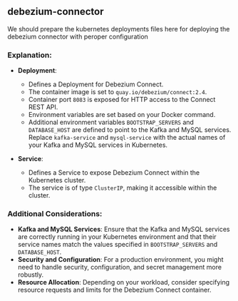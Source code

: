## debezium-connector

We should prepare the kubernetes deployments files here for deploying the debezium connector with peroper configuration

### Explanation:

- **Deployment**:
  - Defines a Deployment for Debezium Connect.
  - The container image is set to `quay.io/debezium/connect:2.4`.
  - Container port `8083` is exposed for HTTP access to the Connect REST API.
  - Environment variables are set based on your Docker command.
  - Additional environment variables `BOOTSTRAP_SERVERS` and `DATABASE_HOST` are defined to point to the Kafka and MySQL services. Replace `kafka-service` and `mysql-service` with the actual names of your Kafka and MySQL services in Kubernetes.

- **Service**:
  - Defines a Service to expose Debezium Connect within the Kubernetes cluster.
  - The service is of type `ClusterIP`, making it accessible within the cluster.

### Additional Considerations:

- **Kafka and MySQL Services**: Ensure that the Kafka and MySQL services are correctly running in your Kubernetes environment and that their service names match the values specified in `BOOTSTRAP_SERVERS` and `DATABASE_HOST`.
- **Security and Configuration**: For a production environment, you might need to handle security, configuration, and secret management more robustly.
- **Resource Allocation**: Depending on your workload, consider specifying resource requests and limits for the Debezium Connect container.
